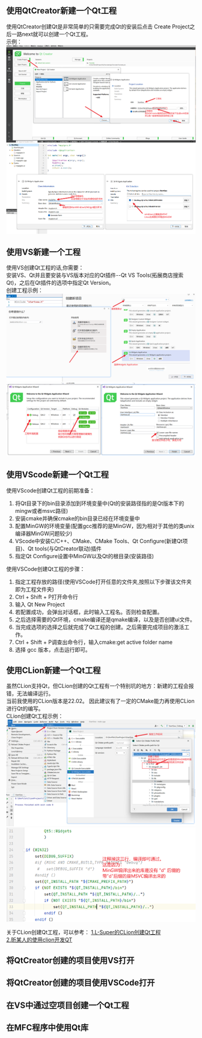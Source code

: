 ## 使用QtCreator新建一个Qt工程
使用QtCreator创建Qt是非常简单的只需要完成Qt的安装后点击 Create Project之后一路next就可以创建一个Qt工程。       
示例：        
![QtCreator创建Qt工程图1](./assets/01/%E5%88%9B%E5%BB%BA%E4%B8%80%E4%B8%AAQt%E5%B7%A5%E7%A8%8B01.png)       
![QtCreator创建Qt工程图1](./assets/01/%E5%88%9B%E5%BB%BA%E4%B8%80%E4%B8%AAQt%E5%B7%A5%E7%A8%8B02.png)      


## 使用VS新建一个工程
使用VS创建Qt工程的话,你需要：         
安装VS、Qt并且要安装与VS版本对应的Qt插件--Qt VS Tools(拓展商店搜索Qt)，之后在Qt插件的选项中指定Qt Version。          
创建工程示例：  
![VisualStudio创建Qt工程图1](./assets/01/VS%E5%88%9B%E5%BB%BA%E4%B8%80%E4%B8%AAQt%E5%B7%A5%E7%A8%8B01.png)      
![VisualStudio创建Qt工程图2](./assets/01/VS%E5%88%9B%E5%BB%BA%E4%B8%80%E4%B8%AAQt%E5%B7%A5%E7%A8%8B02.png)                 


## 使用VScode新建一个Qt工程
使用VScode创建Qt工程的前期准备：    
1. 将Qt目录下的bin目录添加到环境变量中(Qt的安装路径指的是Qt版本下的mingw或者msvc路径)    
2. 安装cmake并确保cmake的bin目录已经在环境变量中
3. 配置MinGW的环境变量(配置gcc推荐的是MinGW，因为相对于其他的类unix编译器MinGW问题较少)           
4. VScode中安装C/C++、CMake、CMake Tools、Qt Configure(新建Qt项目)、Qt tools(与QtCreator联动)插件    
5. 指定Qt Configure设置中MinGW以及Qt的根目录(安装路径)    

使用VSCode创建Qt工程的步骤：       
1. 指定工程存放的路径(使用VSCode打开任意的文件夹,按照以下步骤该文件夹即为工程文件夹)           
2. Ctrl + Shift + P打开命令行      
3. 输入 Qt New Project
4. 若配置成功，会弹出对话框，此时输入工程名。否则检查配置。
5. 之后选择需要的Qt环境，cmake编译还是qmake编译，以及是否创建ui文件。
6. 当完成选项的选择之后就完成了Qt工程的创建。之后需要完成项目的激活工作。
7. Ctrl + Shift + P调查出命令行，输入cmake:get active folder name
8. 选择 gcc 版本，点击运行即可。


## 使用CLion新建一个Qt工程
虽然CLion支持Qt，但CLion创建的Qt工程有一个特别坑的地方：新建的工程会报错，无法编译运行。     
当前我使用的CLion版本是22.02。 因此建议有了一定的CMake能力再使用CLion进行Qt的编写。     
CLion创建Qt工程示例：       
![CLion创建Qt工程图1](./assets/01/Clion%E5%88%9B%E5%BB%BA%E4%B8%80%E4%B8%AAQt%E5%B7%A5%E7%A8%8B01.png)   
![CLion创建Qt工程图2](./assets/01/Clion%E5%88%9B%E5%BB%BA%E4%B8%80%E4%B8%AAQt%E5%B7%A5%E7%A8%8B02.png)     

关于CLion创建Qt工程，可以参考：
[1.L-Super的CLion创建Qt工程](https://blog.csdn.net/no_say_you_know/article/details/122222426)     
[2.昕某人的使用clion开发QT](https://zhuanlan.zhihu.com/p/461896034)     

## 将QtCreator创建的项目使用VS打开


## 将QtCreator创建的项目使用VSCode打开


## 在VS中通过空项目创建一个Qt工程


## 在MFC程序中使用Qt库


